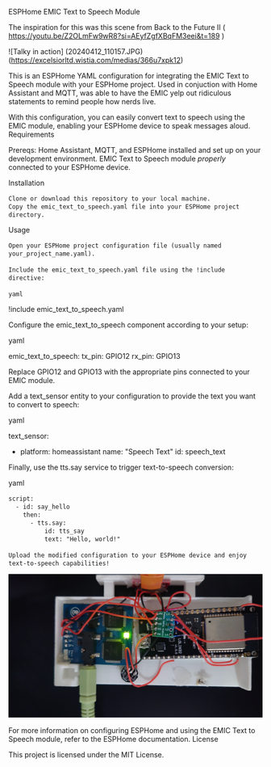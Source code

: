 ESPHome EMIC Text to Speech Module

The inspiration for this was this scene from Back to the Future II ( https://youtu.be/Z2OLmFw9wR8?si=AEyfZgfXBqFM3eei&t=189 )

![Talky in action] (20240412_110157.JPG) (https://excelsiorltd.wistia.com/medias/366u7xpk12)

This is an ESPHome YAML configuration for integrating the EMIC Text to Speech module with your ESPHome project. Used in conjuction with Home Assistant and MQTT, was able to have the EMIC yelp out ridiculous statements to remind people how nerds live. 



With this configuration, you can easily convert text to speech using the EMIC module, enabling your ESPHome device to speak messages aloud.
Requirements

Prereqs:
    Home Assistant, MQTT, and ESPHome installed and set up on your development environment.
    EMIC Text to Speech module *properly* connected to your ESPHome device.

Installation

    Clone or download this repository to your local machine.
    Copy the emic_text_to_speech.yaml file into your ESPHome project directory.

Usage

    Open your ESPHome project configuration file (usually named your_project_name.yaml).

    Include the emic_text_to_speech.yaml file using the !include directive:

    yaml

!include emic_text_to_speech.yaml

Configure the emic_text_to_speech component according to your setup:

yaml

emic_text_to_speech:
  tx_pin: GPIO12
  rx_pin: GPIO13

Replace GPIO12 and GPIO13 with the appropriate pins connected to your EMIC module.

Add a text_sensor entity to your configuration to provide the text you want to convert to speech:

yaml

text_sensor:
  - platform: homeassistant
    name: "Speech Text"
    id: speech_text

Finally, use the tts.say service to trigger text-to-speech conversion:

yaml

    script:
      - id: say_hello
        then:
          - tts.say:
              id: tts_say
              text: "Hello, world!"

    Upload the modified configuration to your ESPHome device and enjoy text-to-speech capabilities!

![TALKY](20240412_110157.JPG)


For more information on configuring ESPHome and using the EMIC Text to Speech module, refer to the ESPHome documentation.
License

This project is licensed under the MIT License.